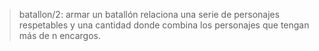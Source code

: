 > batallon/2: armar un batallón relaciona una serie de personajes respetables y una cantidad
> donde combina los personajes que tengan más de n encargos.

